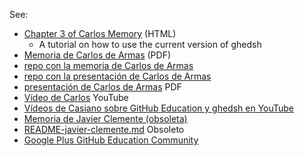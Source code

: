 See:

* [Chapter 3 of Carlos Memory](https://ull-esit-gradoii-tfg.github.io/carlos-armas-tfg/memoria/cap3.html) (HTML) 
    - A tutorial on how to use the current version of ghedsh
* <a href="https://github.com/ULL-ESIT-GRADOII-TFG/carlos-armas-tfg/blob/master/memoria/TFG.pdf">Memoria de Carlos de Armas</a> (PDF)
* [repo con la memoria de Carlos de Armas](https://github.com/ULL-ESIT-GRADOII-TFG/carlos-armas-tfg/tree/master/memoria)
* [repo con la presentación de Carlos de Armas](https://github.com/ULL-ESIT-GRADOII-TFG/carlos-armas-tfg/tree/master/presentacion)
* [presentación de Carlos de Armas](https://github.com/ULL-ESIT-GRADOII-TFG/carlos-armas-tfg/blob/master/presentacion/presentacion_tfg.pdf) PDF
* [Vídeo de Carlos](https://www.youtube.com/watch?v=I4GEQPhcuqs&feature=youtu.be) YouTube
* [Vídeos de Casiano sobre GitHub Education  y ghedsh en YouTube](https://www.youtube.com/playlist?list=PLuPGCp-dfrURYegVHZd3TQEaMB0IvIZgH)
* <a href='http://ull-esit-gradoii-tfg.github.io/ghedsh/javier-memoria-tfg/_book/'>Memoria de Javier Clemente (obsoleta)</a>
* [README-javier-clemente.md](README-javier-clemente.md) Obsoleto
* [Google Plus GitHub Education Community](https://plus.google.com/u/1/communities/101581119166388524593)
